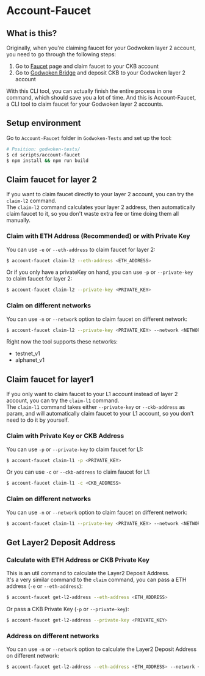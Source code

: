 # Account-Faucet

## What is this?
Originally, when you're claiming faucet for your Godwoken layer 2 account, you need to go through the following steps:
1. Go to [Faucet](https://faucet.nervos.org) page and claim faucet to your CKB account
2. Go to [Godwoken Bridge](https://testnet.bridge.godwoken.io/) and deposit CKB to your Godwoken layer 2 account

With this CLI tool, you can actually finish the entire process in one command, which should save you a lot of time. And this is Account-Faucet, a CLI tool to claim faucet for your Godwoken layer 2 accounts.

## Setup environment
Go to `Account-Faucet` folder in `Godwoken-Tests` and set up the tool:
```bash
# Position: godwoken-tests/
$ cd scripts/account-faucet
$ npm install && npm run build
```

## Claim faucet for layer 2
If you want to claim faucet directly to your layer 2 account, you can try the `claim-l2` command.  
The `claim-l2` command calculates your layer 2 address, then automatically claim faucet to it, so you don't waste extra fee or time doing them all manually.

### Claim with ETH Address (Recommended) or with Private Key
You can use `-e` or `--eth-address` to claim faucet for layer 2: 
```bash
$ account-faucet claim-l2 --eth-address <ETH_ADDRESS>
```
Or if you only have a privateKey on hand, you can use `-p` or `--private-key` to claim faucet for layer 2:
```bash
$ account-faucet claim-l2 --private-key <PRIVATE_KEY>
```

### Claim on different networks
You can use `-n` or `--network` option to claim faucet on different network:
```bash
$ account-faucet claim-l2 --private-key <PRIVATE_KEY> --network <NETWORK>
```
Right now the tool supports these networks:
- testnet_v1
- alphanet_v1

## Claim faucet for layer1
If you only want to claim faucet to your L1 account instead of layer 2 account, you can try the `claim-l1` command.  
The `claim-l1` command takes either `--private-key` or `--ckb-address` as param, and will automatically claim faucet to your L1 account, so you don't need to do it by yourself.

### Claim with Private Key or CKB Address
You can use `-p` or `--private-key` to claim faucet for L1:
```bash
$ account-faucet claim-l1 -p <PRIVATE_KEY>
```
Or you can use `-c` or `--ckb-address` to claim faucet for L1:
```bash
$ account-faucet claim-l1 -c <CKB_ADDRESS>
```

### Claim on different networks
You can use `-n` or `--network` option to claim faucet on different network:
```bash
$ account-faucet claim-l1 --private-key <PRIVATE_KEY> --network <NETWORK>
```

## Get Layer2 Deposit Address

### Calculate with ETH Address or CKB Private Key
This is an util command to calculate the Layer2 Deposit Address.   
It's a very similar command to the `claim` command, you can pass a ETH address (`-e` or `--eth-address`):
```bash
$ account-faucet get-l2-address --eth-address <ETH_ADDRESS>
```
Or pass a CKB Private Key (`-p` or `--private-key`):
```bash
$ account-faucet get-l2-address --private-key <PRIVATE_KEY>
```

### Address on different networks
You can use `-n` or `--network` option to calculate the Layer2 Deposit Address on different network:
```bash
$ account-faucet get-l2-address --eth-address <ETH_ADDRESS> --network <NETWORK>
```
